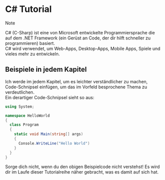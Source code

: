 # C# Tutorial

> [!NOTE]
> C# (C-Sharp) ist eine von Microsoft entwickelte Programmiersprache die auf dem .NET Framework (ein Gerüst an Code, der dir hilft schneller zu programmieren) basiert.  
> C# wird verwendet, um Web-Apps, Desktop-Apps, Mobile Apps, Spiele und vieles mehr zu entwickeln.

## Beispiele in jedem Kapitel
Ich werde im jedem Kapitel, um es leichter verständlicher zu machen, Code-Schnipsel einfügen, um das im Vorfeld besprochene Thema zu verdeutlichen.  
Ein derartiger Code-Schnipsel sieht so aus:
```C#
using System;

namespace HelloWorld
{
  class Program
  {
    static void Main(string[] args)
    {
      Console.WriteLine("Hello World")
    }
  }
}
```
Sorge dich nicht, wenn du den obigen Beispielcode nicht verstehst! Es wird dir im Laufe dieser Tutorialreihe näher gebracht, was es damit auf sich hat.

